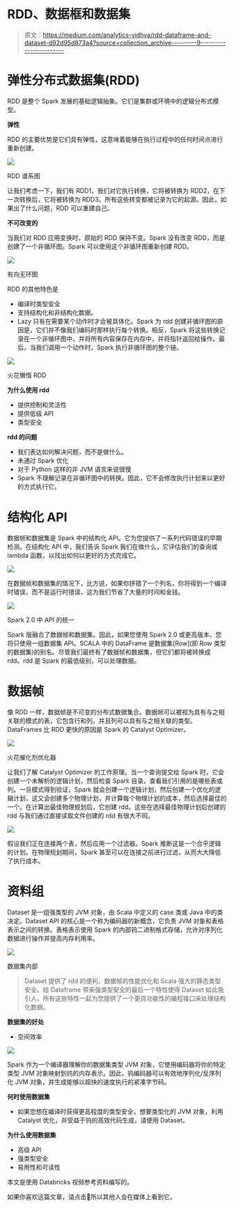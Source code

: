 # RDD、数据框和数据集

> 原文：<https://medium.com/analytics-vidhya/rdd-dataframe-and-dataset-d92d95d873a4?source=collection_archive---------9----------------------->

# 弹性分布式数据集(RDD)

RDD 是整个 Spark 发展的基础逻辑抽象。它们是集群或环境中的逻辑分布式模型。

**弹性**

RDD 的主要优势是它们具有弹性，这意味着能够在执行过程中的任何时间点进行重新创建。

![](img/4b541521a87e9c206f4f781f77bf7348.png)

RDD 谱系图

让我们考虑一下，我们有 RDD1，我们对它执行转换，它将被转换为 RDD2，在下一次转换后，它将被转换为 RDD3。所有这些转变都被记录为它的起源。因此，如果出了什么问题，RDD 可以重建自己。

**不可改变的**

当我们对 RDD 应用变换时，原始的 RDD 保持不变。Spark 没有改变 RDD，而是创建了一个非循环图。Spark 可以使用这个非循环图重新创建 RDD。

![](img/fa8f677ae89b704a12f84c840ba9cada.png)

有向无环图

RDD 的其他特色是

*   编译时类型安全
*   支持结构化和非结构化数据。
*   Lazy 只有在需要某个动作时才会被具体化。Spark 为 rdd 创建非循环图的原因是，它们并不像我们编码时那样执行每个转换。相反，Spark 将这些转换记录在一个非循环图中，并将所有内容保存在内存中，并将指针返回给操作。最后，当我们调用一个动作时，Spark 执行非循环图的整个链。

![](img/62c1c2f7981a3614226984d9c6f044d4.png)

火花懒惰 RDD

**为什么使用 rdd**

*   提供控制和灵活性
*   提供低级 API
*   类型安全

**rdd 的问题**

*   我们表达如何解决问题，而不是做什么。
*   未通过 Spark 优化
*   对于 Python 这样的非 JVM 语言来说很慢
*   Spark 不理解记录在非循环图中的转换。因此，它不会修改执行计划来以更好的方式执行它。

# 结构化 API

数据帧和数据集是 Spark 中的结构化 API。它为您提供了一系列代码错误的早期检测。在结构化 API 中，我们告诉 Spark 我们在做什么，它评估我们的查询或 lambda 函数，以找出如何以更好的方式完成它。

![](img/ae154252cc77996ac40e14fe41a9bd7f.png)

在数据帧和数据集的情况下，比方说，如果你拼错了一个列名，你将得到一个编译时错误，而不是运行时错误，这为我们节省了大量的时间和金钱。

![](img/9600423fe5105d3a986d5d2a31b8c7b2.png)

Spark 2.0 中 API 的统一

Spark 版融合了数据帧和数据集。因此，如果您使用 Spark 2.0 或更高版本，您将只使用一组数据集 API。SCALA 中的 DataFrame 是数据集[Row](即 Row 类型的数据集)的别名。尽管我们最终有了数据帧和数据集，但它们都将被转换成 rdd。rdd 是 Spark 的最低级别，可以处理数据。

# 数据帧

像 RDD 一样，数据帧是不可变的分布式数据集合。数据帧可以被视为具有与之相关联的模式的表，它包含行和列，并且列可以具有与之相关联的类型。DataFrames 比 RDD 更快的原因是 Spark 的 Catalyst Optimizer。

![](img/40232b9815cabd317b665d7bcd21a4ff.png)

火花催化剂优化器

让我们了解 Catalyst Optimizer 的工作原理。当一个查询提交给 Spark 时，它会创建一个未解析的逻辑计划，然后检查 Spark 目录，查看我们引用的是哪些表或列。一旦模式得到验证，Spark 就会创建一个逻辑计划，然后创建一个优化的逻辑计划，这又会创建多个物理计划，并计算每个物理计划的成本，然后选择最佳的一个。在计算出最佳物理规划后，它创建 rdd。这些在选择最佳物理计划后创建的 rdd 与我们通过直接读取文件创建的 rdd 有很大不同。

![](img/623c5624adcecd89380db60eda7f4cf8.png)

假设我们正在连接两个表，然后应用一个过滤器。Spark 推断这是一个合乎逻辑的计划。在物理规划期间，Spark 甚至可以在连接之前进行过滤，从而大大降低了执行成本。

# 资料组

Dataset 是一组强类型的 JVM 对象，由 Scala 中定义的 case 类或 Java 中的类决定。Dataset API 的核心是一个称为编码器的新概念，它负责 JVM 对象和表格表示之间的转换。表格表示使用 Spark 的内部钨二进制格式存储，允许对序列化数据进行操作并提高内存利用率。

![](img/8e26e1aa89ac6fc4fd30522dd292bc9a.png)

数据集内部

> Dataset 提供了 rdd 的便利、数据帧的性能优化和 Scala 强大的静态类型安全。给 Dataframe 带来强类型安全的最后一个特性使得 Dataset 如此吸引人。所有这些特性一起为您提供了一个更具功能性的编程接口来处理结构化数据。

**数据集的好处**

*   空间效率

![](img/5b2621d6713702288f9b6cd4303b7c80.png)

Spark 作为一个编译器理解你的数据集类型 JVM 对象，它使用编码器将你的特定类型 JVM 对象映射到钨的内存表示。因此，钨编码器可以有效地序列化/反序列化 JVM 对象，并生成能够以超快的速度执行的紧凑字节码。

**何时使用数据集**

*   如果您想在编译时获得更高程度的类型安全，想要类型化的 JVM 对象，利用 Catalyst 优化，并受益于钨的高效代码生成，请使用 Dataset。

**为什么使用数据集**

*   高级 API
*   强类型安全
*   易用性和可读性

本文是使用 Databricks 视频参考资料编写的。

如果你喜欢这篇文章，请点击👏所以其他人会在媒体上看到它。